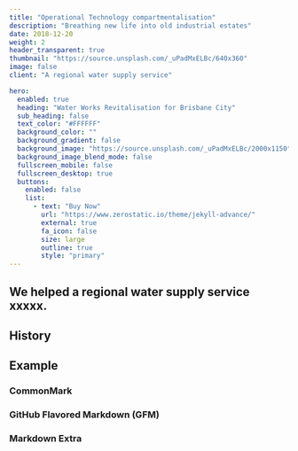 ```yaml
---
title: "Operational Technology compartmentalisation"
description: "Breathing new life into old industrial estates"
date: 2018-12-20
weight: 2
header_transparent: true
thumbnail: "https://source.unsplash.com/_uPadMxELBc/640x360"
image: false
client: "A regional water supply service"

hero:
  enabled: true
  heading: "Water Works Revitalisation for Brisbane City"
  sub_heading: false
  text_color: "#FFFFFF"
  background_color: ""
  background_gradient: false
  background_image: "https://source.unsplash.com/_uPadMxELBc/2000x1150"
  background_image_blend_mode: false
  fullscreen_mobile: false
  fullscreen_desktop: true
  buttons:
    enabled: false
    list:
      - text: "Buy Now"
        url: "https://www.zerostatic.io/theme/jekyll-advance/"
        external: true
        fa_icon: false
        size: large
        outline: true
        style: "primary"
---
```


## We helped a regional water supply service xxxxx.


## History


## Example


### CommonMark

### GitHub Flavored Markdown (GFM)


### Markdown Extra


